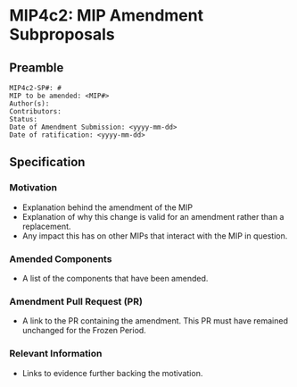 # MIP4c2: MIP Amendment Subproposals

## Preamble
```
MIP4c2-SP#: #
MIP to be amended: <MIP#>
Author(s):
Contributors:
Status:
Date of Amendment Submission: <yyyy-mm-dd>
Date of ratification: <yyyy-mm-dd>
```
## Specification

### Motivation

   - Explanation behind the amendment of the MIP
   - Explanation of why this change is valid for an amendment rather than a replacement.
   - Any impact this has on other MIPs that interact with the MIP in question.

### Amended Components

   - A list of the components that have been amended.

### Amendment Pull Request (PR)

   - A link to the PR containing the amendment. This PR must have remained unchanged for the Frozen Period.

### Relevant Information

   - Links to evidence further backing the motivation.
